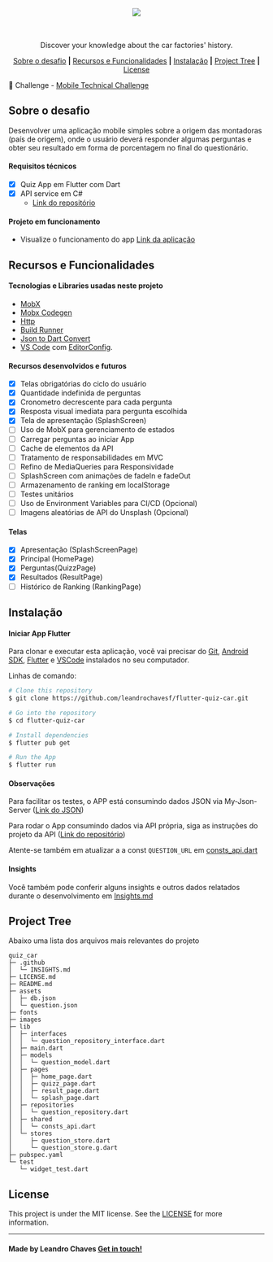 <p align="center">
  <img src="https://github.com/leandrochavesf/flutter-quiz-car/blob/master/.github/quizzapp-logo-dark.png?raw=true",>
  <br />
  <br />
  <br />
<p align="center">Discover your knowledge about the car factories&#x27; history.</p>
  <!-- <img src="https://img.shields.io/github/issues/.../...">
  <img src="https://img.shields.io/github/forks/.../...">
  <img src="https://img.shields.io/badge/...">
  <img src="https://img.shields.io/github/stars/.../...">
  <img src="https://img.shields.io/github/license/.../..."> -->

   <p align="center">
      <a href="#sobre-o-desafio">Sobre o desafio</a>
      <strong>|</strong>
      <a href="#recursos-e-funcionalidades">Recursos e Funcionalidades</a>
      <strong>|</strong>
      <a href="#instalação">Instalação</a>
      <strong>|</strong>
      <a href="#project-tree">Project Tree</a>
      <strong>|</strong>
      <a href="#license">License</a>
   </p>

:robot: Challenge - [ Mobile Technical Challenge](#)

</p>

## Sobre o desafio

Desenvolver uma aplicação mobile simples sobre a origem das montadoras (país de origem), onde o usuário deverá responder algumas perguntas e obter seu resultado em forma de porcentagem no final do questionário.

#### Requisitos técnicos

- [x] Quiz App em Flutter com Dart
- [x] API service em C#
  - [Link do repositório][github-quizcar-api]

#### Projeto em funcionamento

- Visualize o funcionamento do app [Link da aplicação][quizcar-live]

## Recursos e Funcionalidades

#### Tecnologias e Libraries usadas neste projeto

- [MobX][mobx]
- [Mobx Codegen][mobx-codegen-pub]
- [Http][http-pub]
- [Build Runner][buildrunner-pub]
- [Json to Dart Convert][json-to-dart]
- [VS Code][vscode] com [EditorConfig][editorconfig].

#### Recursos desenvolvidos e futuros

- [x] Telas obrigatórias do ciclo do usuário
- [x] Quantidade indefinida de perguntas
- [x] Cronometro decrescente para cada pergunta
- [x] Resposta visual imediata para pergunta escolhida
- [x] Tela de apresentação (SplashScreen)
- [ ] Uso de MobX para gerenciamento de estados
- [ ] Carregar perguntas ao iniciar App
- [ ] Cache de elementos da API
- [ ] Tratamento de responsabilidades em MVC
- [ ] Refino de MediaQueries para Responsividade
- [ ] SplashScreen com animações de fadeIn e fadeOut
- [ ] Armazenamento de ranking em localStorage
- [ ] Testes unitários
- [ ] Uso de Environment Variables para CI/CD (Opcional)
- [ ] Imagens aleatórias de API do Unsplash (Opcional)

#### Telas

- [x] Apresentação (SplashScreenPage)
- [x] Principal (HomePage)
- [x] Perguntas(QuizzPage)
- [x] Resultados (ResultPage)
- [ ] Histórico de Ranking (RankingPage)

## Instalação

#### Iniciar App Flutter

Para clonar e executar esta aplicação, você vai precisar do [Git][git], [Android SDK][android-sdk], [Flutter][flutter] e [VSCode][vscode] instalados no seu computador.

Linhas de comando:

```bash
# Clone this repository
$ git clone https://github.com/leandrochavesf/flutter-quiz-car.git

# Go into the repository
$ cd flutter-quiz-car

# Install dependencies
$ flutter pub get

# Run the App
$ flutter run
```

#### Observações

Para facilitar os testes, o APP está consumindo dados JSON via My-Json-Server ([Link do JSON][json-server-web])

Para rodar o App consumindo dados via API própria, siga as instruções do projeto da API ([Link do repositório][github-quizcar-api])

Atente-se também em atualizar a a const `QUESTION_URL` em [consts_api.dart](./lib/shared/consts_api.dart)

#### Insights

Você também pode conferir alguns insights e outros dados relatados durante o desenvolvimento em [Insights.md](./.github/INSIGHTS.md)

## Project Tree

Abaixo uma lista dos arquivos mais relevantes do projeto

```
quiz_car
├─ .github
│  └─ INSIGHTS.md
├─ LICENSE.md
├─ README.md
├─ assets
│  ├─ db.json
│  └─ question.json
├─ fonts
├─ images
├─ lib
│  ├─ interfaces
│  │  └─ question_repository_interface.dart
│  ├─ main.dart
│  ├─ models
│  │  └─ question_model.dart
│  ├─ pages
│  │  ├─ home_page.dart
│  │  ├─ quizz_page.dart
│  │  ├─ result_page.dart
│  │  └─ splash_page.dart
│  ├─ repositories
│  │  └─ question_repository.dart
│  ├─ shared
│  │  └─ consts_api.dart
│  └─ stores
│     ├─ question_store.dart
│     └─ question_store.g.dart
├─ pubspec.yaml
└─ test
   └─ widget_test.dart
```

## License

This project is under the MIT license. See the [LICENSE](./LICENSE.md) for more information.

---

#### Made by Leandro Chaves [Get in touch!](https://leandrochaves.me/linkedin)

<!-- ## Internal Links  -->

[quizcar-live]: https://leandrochaves.me/app/flutter-quiz-car
[github-quizcar-api]: https://github.com/leandrochavesf/csharp-quiz-car-api

<!-- Resources -->

[mobx]: https://pub.dev/packages/mobx
[mobx-codegen-pub]: https://pub.dev/packages/mobx_codegen
[http-pub]: https://pub.dev/packages/http
[buildrunner-pub]: https://pub.dev/packages/build_runner
[json-to-dart]: https://javiercbk.github.io/json_to_dart

<!-- Editor -->

[vscode]: https://code.visualstudio.com/
[editorconfig]: https://marketplace.visualstudio.com/items?itemName=EditorConfig.EditorConfig

<!-- Technologies -->

[git]: https://git-scm.com
[android-sdk]: https://developer.android.com/studio
[flutter]: https://flutter.dev/docs/get-started/install
[json-server-web]: https://my-json-server.typicode.com/leandrochavesf/flutter-quiz-car/Questions
